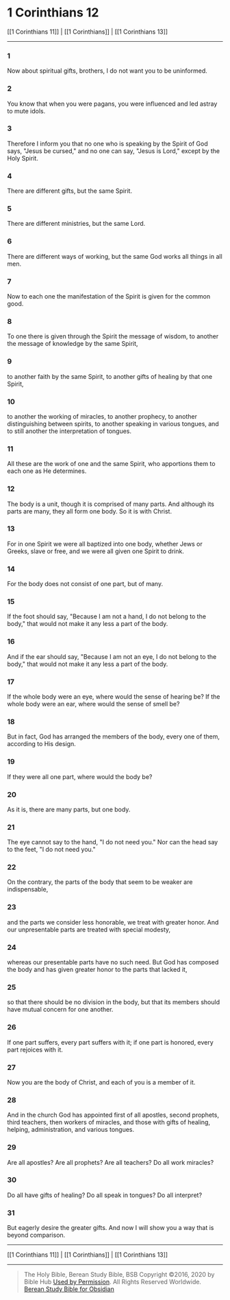 # 1 Corinthians 12

[[1 Corinthians 11]] | [[1 Corinthians]] | [[1 Corinthians 13]]

---

### 1
Now about spiritual gifts, brothers, I do not want you to be uninformed.

### 2
You know that when you were pagans, you were influenced and led astray to mute idols.

### 3
Therefore I inform you that no one who is speaking by the Spirit of God says, "Jesus be cursed," and no one can say, "Jesus is Lord," except by the Holy Spirit.

### 4
There are different gifts, but the same Spirit.

### 5
There are different ministries, but the same Lord.

### 6
There are different ways of working, but the same God works all things in all men.

### 7
Now to each one the manifestation of the Spirit is given for the common good.

### 8
To one there is given through the Spirit the message of wisdom, to another the message of knowledge by the same Spirit,

### 9
to another faith by the same Spirit, to another gifts of healing by that one Spirit,

### 10
to another the working of miracles, to another prophecy, to another distinguishing between spirits, to another speaking in various tongues, and to still another the interpretation of tongues.

### 11
All these are the work of one and the same Spirit, who apportions them to each one as He determines.

### 12
The body is a unit, though it is comprised of many parts. And although its parts are many, they all form one body. So it is with Christ.

### 13
For in one Spirit we were all baptized into one body, whether Jews or Greeks, slave or free, and we were all given one Spirit to drink.

### 14
For the body does not consist of one part, but of many.

### 15
If the foot should say, "Because I am not a hand, I do not belong to the body," that would not make it any less a part of the body.

### 16
And if the ear should say, "Because I am not an eye, I do not belong to the body," that would not make it any less a part of the body.

### 17
If the whole body were an eye, where would the sense of hearing be? If the whole body were an ear, where would the sense of smell be?

### 18
But in fact, God has arranged the members of the body, every one of them, according to His design.

### 19
If they were all one part, where would the body be?

### 20
As it is, there are many parts, but one body.

### 21
The eye cannot say to the hand, "I do not need you." Nor can the head say to the feet, "I do not need you."

### 22
On the contrary, the parts of the body that seem to be weaker are indispensable,

### 23
and the parts we consider less honorable, we treat with greater honor. And our unpresentable parts are treated with special modesty,

### 24
whereas our presentable parts have no such need. But God has composed the body and has given greater honor to the parts that lacked it,

### 25
so that there should be no division in the body, but that its members should have mutual concern for one another.

### 26
If one part suffers, every part suffers with it; if one part is honored, every part rejoices with it.

### 27
Now you are the body of Christ, and each of you is a member of it.

### 28
And in the church God has appointed first of all apostles, second prophets, third teachers, then workers of miracles, and those with gifts of healing, helping, administration, and various tongues.

### 29
Are all apostles? Are all prophets? Are all teachers? Do all work miracles?

### 30
Do all have gifts of healing? Do all speak in tongues? Do all interpret?

### 31
But eagerly desire the greater gifts. And now I will show you a way that is beyond comparison.

---

[[1 Corinthians 11]] | [[1 Corinthians]] | [[1 Corinthians 13]]

---

> The Holy Bible, Berean Study Bible, BSB
> Copyright &copy;2016, 2020 by Bible Hub
> [Used by Permission](https://berean.bible/terms.htm). All Rights Reserved Worldwide.
> [Berean Study Bible for Obsidian](https://github.com/gapmiss/berean-study-bible-for-obsidian)</small>

